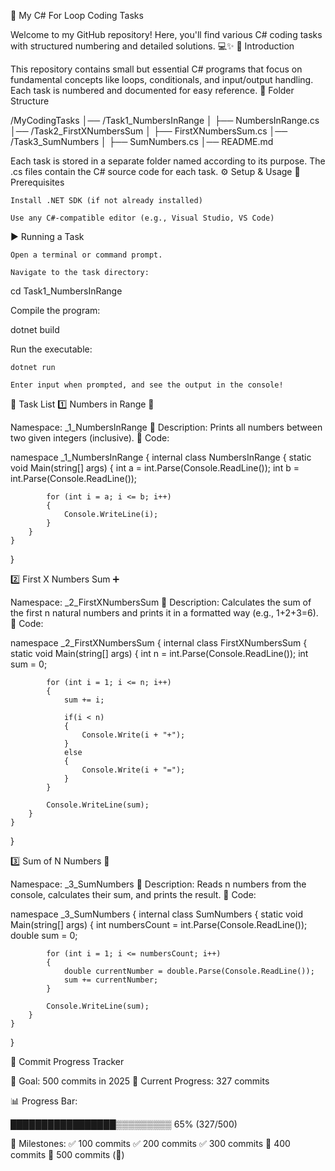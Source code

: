 🚀 My C# For Loop Coding Tasks

Welcome to my GitHub repository! Here, you'll find various C# coding tasks with structured numbering and detailed solutions. 💻✨
📜 Introduction

This repository contains small but essential C# programs that focus on fundamental concepts like loops, conditionals, and input/output handling. Each task is numbered and documented for easy reference.
📂 Folder Structure

/MyCodingTasks
│── /Task1_NumbersInRange
│    ├── NumbersInRange.cs
│── /Task2_FirstXNumbersSum
│    ├── FirstXNumbersSum.cs
│── /Task3_SumNumbers
│    ├── SumNumbers.cs
│── README.md

Each task is stored in a separate folder named according to its purpose. The .cs files contain the C# source code for each task.
⚙️ Setup & Usage
🔧 Prerequisites

    Install .NET SDK (if not already installed)

    Use any C#-compatible editor (e.g., Visual Studio, VS Code)

▶️ Running a Task

    Open a terminal or command prompt.

    Navigate to the task directory:

cd Task1_NumbersInRange

Compile the program:

dotnet build

Run the executable:

    dotnet run

    Enter input when prompted, and see the output in the console!

📌 Task List
1️⃣ Numbers in Range 🔢

Namespace: _1_NumbersInRange
📌 Description:
Prints all numbers between two given integers (inclusive).
📄 Code:

namespace _1_NumbersInRange
{
    internal class NumbersInRange
    {
        static void Main(string[] args)
        {
            int a = int.Parse(Console.ReadLine());
            int b = int.Parse(Console.ReadLine());

            for (int i = a; i <= b; i++)
            {
                Console.WriteLine(i);
            }
        }
    }
}

2️⃣ First X Numbers Sum ➕

Namespace: _2_FirstXNumbersSum
📌 Description:
Calculates the sum of the first n natural numbers and prints it in a formatted way (e.g., 1+2+3=6).
📄 Code:

namespace _2_FirstXNumbersSum
{
    internal class FirstXNumbersSum
    {
        static void Main(string[] args)
        {
            int n = int.Parse(Console.ReadLine());
            int sum = 0;

            for (int i = 1; i <= n; i++)
            {
                sum += i;

                if(i < n)
                {
                    Console.Write(i + "+");
                }
                else
                {
                    Console.Write(i + "=");
                }
            }          

            Console.WriteLine(sum);
        }
    }
}

3️⃣ Sum of N Numbers 🧮

Namespace: _3_SumNumbers
📌 Description:
Reads n numbers from the console, calculates their sum, and prints the result.
📄 Code:

namespace _3_SumNumbers
{
    internal class SumNumbers
    {
        static void Main(string[] args)
        {
            int numbersCount = int.Parse(Console.ReadLine());
            double sum = 0;

            for (int i = 1; i <= numbersCount; i++)
            {
                double currentNumber = double.Parse(Console.ReadLine());
                sum += currentNumber;
            }

            Console.WriteLine(sum);
        }
    }
}

🎯 Commit Progress Tracker

🚀 Goal: 500 commits in 2025
📅 Current Progress: 327 commits

📊 Progress Bar:

█████████████████▒▒▒▒▒▒▒▒▒ 65% (327/500)

📌 Milestones:
✅ 100 commits
✅ 200 commits
✅ 300 commits
🔲 400 commits
🔲 500 commits (🎉)
